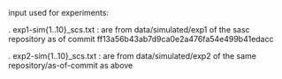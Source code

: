 input used for experiments:

. exp1-sim{1..10}_scs.txt : are from data/simulated/exp1 of the sasc
  repository as of commit ff13a56b43ab7d9ca0e2a476fa54e499b41edacc

. exp2-sim{1..10}_scs.txt : are from data/simulated/exp2 of the same
  repository/as-of-commit as above

